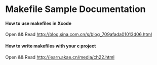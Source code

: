 Makefile Sample Documentation
=======

#### How to use makefiles in Xcode
Open && Read <http://blog.sina.com.cn/s/blog_709afada01013d06.html>

#### How to write makefiles with your c project
Open && Read <http://learn.akae.cn/media/ch22.html>
